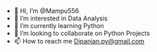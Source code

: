 - 👋 Hi, I’m @Mampu556
- 👀 I’m interested in Data Analysis
- 🌱 I’m currently learning Python
- 💞️ I’m looking to collaborate on Python Projects
- 📫 How to reach me Dipanjan.py@gmail.com

<!---
Mampu556/Mampu556 is a ✨ special ✨ repository because its `README.md` (this file) appears on your GitHub profile.
You can click the Preview link to take a look at your changes.
--->
